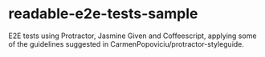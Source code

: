 # readable-e2e-tests-sample
E2E tests using Protractor, Jasmine Given and Coffeescript, applying some of the guidelines suggested in CarmenPopoviciu/protractor-styleguide.
